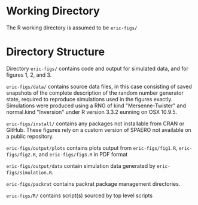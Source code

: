# Working Directory

The R working directory is assumed to be ```eric-figs/```

# Directory Structure 

Directory ```eric-figs/``` contains code and output for simulated data, and for figures 1, 2, and 3.

```eric-figs/data/``` contains source data files, in this case consisting of saved snapshots of the complete description of the random number generator state, required to reproduce simulations used in the figures exactly. Simulations were produced using a RNG of kind "Mersenne-Twister" and normal.kind "Inversion" under R version 3.3.2 eunning on OSX 10.9.5.

```eric-figs/install/``` contains any packages not installable from CRAN or GitHub.  These figures rely on a custom version of SPAERO not available on a public repository.

```eric-figs/output/plots``` contains plots output from ```eric-figs/fig1.R```, ```eric-figs/fig2.R```, and ```eric-figs/fig3.R``` in PDF format

```eric-figs/output/data``` contain simulation data generated by ```eric-figs/simulation.R```.

```eric-figs/packrat``` contains packrat package management directories.

```eric-figs/R/``` contains script(s) sourced by top level scripts
